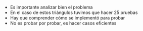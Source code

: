 - Es importante analizar bien el problema
- En el caso de estos triángulos tuvimos que hacer 25 pruebas
- Hay que comprender cómo se implementó para probar
- No es probar por probar, es hacer casos eficientes